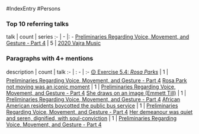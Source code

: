 #IndexEntry #Persons

### Top 10 referring talks
talk | count | series
:- | - |: -
<a data-href="Preliminaries Regarding Voice, Movement, and Gesture - Part 4" href="Preliminaries+Regarding+Voice%2C+Movement%2C+and+Gesture+-+Part+4" class="internal-link" target="_blank" rel="noopener">Preliminaries Regarding Voice, Movement, and Gesture - Part 4</a> | 5 | <a data-href="2020 Vajra Music" href="2020+Vajra+Music" class="internal-link" target="_blank" rel="noopener">2020 Vajra Music</a>

### Paragraphs with 4+ mentions
description | count | talk
:- | : - | :-
<a aria-label-position="top" aria-label="Preliminaries Regarding Voice, Movement, and Gesture - Part 4" data-href="Preliminaries Regarding Voice, Movement, and Gesture - Part 4#🟡 Exercise 5 4 _Rosa Parks_\" href="Preliminaries+Regarding+Voice%2C+Movement%2C+and+Gesture+-+Part+4#%F0%9F%9F%A1+Exercise+5+4+_Rosa+Parks_%5C" class="internal-link" target="_blank" rel="noopener">🟡 Exercise 5.4: _Rosa Parks_</a> | 1 | <a data-href="Preliminaries Regarding Voice, Movement, and Gesture - Part 4" href="Preliminaries+Regarding+Voice%2C+Movement%2C+and+Gesture+-+Part+4" class="internal-link" target="_blank" rel="noopener">Preliminaries Regarding Voice, Movement, and Gesture - Part 4</a>
<a aria-label-position="top" aria-label="Preliminaries Regarding Voice, Movement, and Gesture - Part 4" data-href="Preliminaries Regarding Voice, Movement, and Gesture - Part 4#Rosa Park not moving was an iconic moment\" href="Preliminaries+Regarding+Voice%2C+Movement%2C+and+Gesture+-+Part+4#Rosa+Park+not+moving+was+an+iconic+moment%5C" class="internal-link" target="_blank" rel="noopener">Rosa Park not moving was an iconic moment</a> | 1 | <a data-href="Preliminaries Regarding Voice, Movement, and Gesture - Part 4" href="Preliminaries+Regarding+Voice%2C+Movement%2C+and+Gesture+-+Part+4" class="internal-link" target="_blank" rel="noopener">Preliminaries Regarding Voice, Movement, and Gesture - Part 4</a>
<a aria-label-position="top" aria-label="Preliminaries Regarding Voice, Movement, and Gesture - Part 4" data-href="Preliminaries Regarding Voice, Movement, and Gesture - Part 4#She draws on an image Emmett Till\" href="Preliminaries+Regarding+Voice%2C+Movement%2C+and+Gesture+-+Part+4#She+draws+on+an+image+Emmett+Till%5C" class="internal-link" target="_blank" rel="noopener">She draws on an image (Emmett Till)</a> | 1 | <a data-href="Preliminaries Regarding Voice, Movement, and Gesture - Part 4" href="Preliminaries+Regarding+Voice%2C+Movement%2C+and+Gesture+-+Part+4" class="internal-link" target="_blank" rel="noopener">Preliminaries Regarding Voice, Movement, and Gesture - Part 4</a>
<a aria-label-position="top" aria-label="Preliminaries Regarding Voice, Movement, and Gesture - Part 4" data-href="Preliminaries Regarding Voice, Movement, and Gesture - Part 4#African American residents boycotted the public bus service\" href="Preliminaries+Regarding+Voice%2C+Movement%2C+and+Gesture+-+Part+4#African+American+residents+boycotted+the+public+bus+service%5C" class="internal-link" target="_blank" rel="noopener">African American residents boycotted the public bus service</a> | 1 | <a data-href="Preliminaries Regarding Voice, Movement, and Gesture - Part 4" href="Preliminaries+Regarding+Voice%2C+Movement%2C+and+Gesture+-+Part+4" class="internal-link" target="_blank" rel="noopener">Preliminaries Regarding Voice, Movement, and Gesture - Part 4</a>
<a aria-label-position="top" aria-label="Preliminaries Regarding Voice, Movement, and Gesture - Part 4" data-href="Preliminaries Regarding Voice, Movement, and Gesture - Part 4#Her demeanour was quiet and seren dignified with soul-conviction\" href="Preliminaries+Regarding+Voice%2C+Movement%2C+and+Gesture+-+Part+4#Her+demeanour+was+quiet+and+seren+dignified+with+soul-conviction%5C" class="internal-link" target="_blank" rel="noopener">Her demeanour was quiet and seren, dignified, with soul-conviction</a> | 1 | <a data-href="Preliminaries Regarding Voice, Movement, and Gesture - Part 4" href="Preliminaries+Regarding+Voice%2C+Movement%2C+and+Gesture+-+Part+4" class="internal-link" target="_blank" rel="noopener">Preliminaries Regarding Voice, Movement, and Gesture - Part 4</a>

